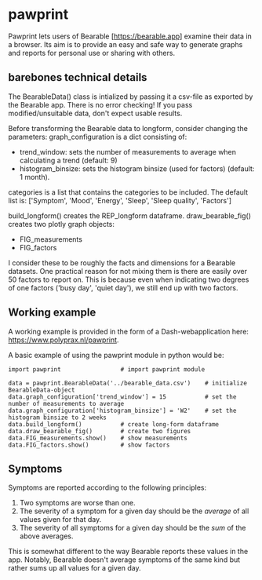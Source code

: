 # pawprint
Pawprint lets users of Bearable [https://bearable.app] examine their data in a browser. Its aim is to provide an easy and safe way to generate graphs and reports for personal use or sharing with others.

## barebones technical details
The BearableData() class is intialized by passing it a csv-file as exported by the Bearable app. There is no error checking! If you pass modified/unsuitable data, don't expect usable results.

Before transforming the Bearable data to longform, consider changing the parameters:
graph_configuration is a dict consisting of:
- trend_window: sets the number of measurements to average when calculating a trend (default: 9)
- histogram_binsize: sets the histogram binsize (used for factors) (default: 1 month).

categories is a list that contains the categories to be included. The default list is:
['Symptom', 'Mood', 'Energy', 'Sleep', 'Sleep quality', 'Factors']

build_longform() creates the REP_longform dataframe.
draw_bearable_fig() creates two plotly graph objects:
 - FIG_measurements
 - FIG_factors

I consider these to be roughly the facts and dimensions for a Bearable datasets. One practical reason for not mixing them is there are easily over 50 factors to report on. This is because even when indicating two degrees of one factors ('busy day', 'quiet day'), we still end up with two factors.

## Working example
A working example is provided in the form of a Dash-webapplication here: https://www.polyprax.nl/pawprint.

A basic example of using the pawprint module in python would be:

```
import pawprint                 # import pawprint module

data = pawprint.BearableData('../bearable_data.csv')    # initialize BearableData-object
data.graph_configuration['trend_window'] = 15           # set the number of measurements to average
data.graph_configuration['histogram_binsize'] = 'W2'    # set the histogram binsize to 2 weeks
data.build_longform()           # create long-form dataframe
data.draw_bearable_fig()        # create two figures
data.FIG_measurements.show()    # show measurements
data.FIG_factors.show()         # show factors
```

## Symptoms
Symptoms are reported according to the following principles:
1. Two symptoms are worse than one.
2. The severity of a symptom for a given day should be the *average* of all values given for that day.
3. The severity of all symptoms for a given day should be the *sum* of the above averages.

This is somewhat different to the way Bearable reports these values in the app. Notably, Bearable doesn't average symptoms of the same kind but rather sums up all values for a given day.